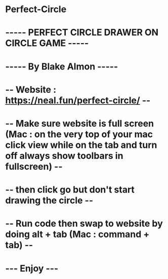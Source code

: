 # Perfect-Circle
 
# ----- PERFECT CIRCLE DRAWER ON CIRCLE GAME -----
# ----- By Blake Almon -----


# -- Website : https://neal.fun/perfect-circle/ --
# -- Make sure website is full screen (Mac : on the very top of your mac click view while on the tab and turn off always show toolbars in fullscreen) --
# -- then click go but don't start drawing the circle --

# -- Run code then swap to website by doing alt + tab  (Mac : command + tab) --

# --- Enjoy ---
